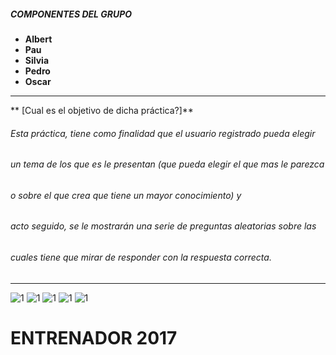  ##### COMPONENTES DEL GRUPO
- **Albert**
- **Pau**
- **Silvia**
- **Pedro**
- **Oscar**
___
** [Cual es el objetivo de dicha práctica?]**
###### Esta práctica, tiene como finalidad que el usuario registrado pueda elegir
###### un tema de los que es le presentan (que pueda elegir el que mas le parezca
###### o sobre el que crea que tiene un mayor conocimiento) y
###### acto seguido, se le mostrarán una serie de preguntas aleatorias sobre las
###### cuales tiene que mirar de responder con la respuesta correcta.
___
![1](https://image.freepik.com/iconos-gratis/sombrero-de-posgrado_318-75247.jpg)
![1](https://image.freepik.com/iconos-gratis/sombrero-de-posgrado_318-75247.jpg)
![1](https://image.freepik.com/iconos-gratis/sombrero-de-posgrado_318-75247.jpg)
![1](https://image.freepik.com/iconos-gratis/sombrero-de-posgrado_318-75247.jpg)
![1](https://image.freepik.com/iconos-gratis/sombrero-de-posgrado_318-75247.jpg)


# ENTRENADOR 2017
